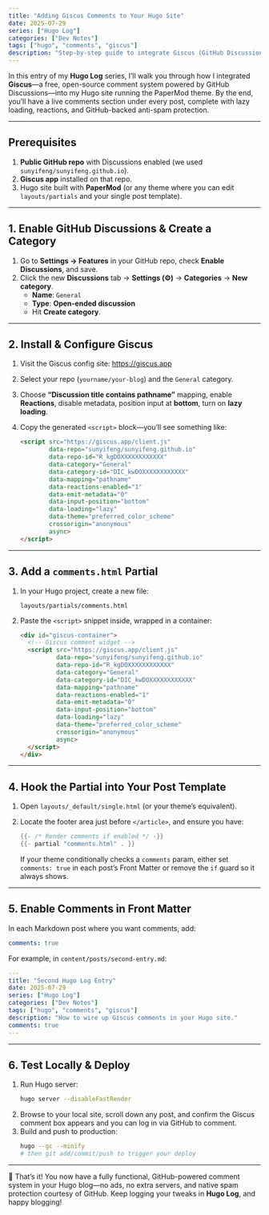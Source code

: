 ```yaml
---
title: "Adding Giscus Comments to Your Hugo Site"
date: 2025-07-29
series: ["Hugo Log"]
categories: ["Dev Notes"]
tags: ["hugo", "comments", "giscus"]
description: "Step-by-step guide to integrate Giscus (GitHub Discussions) into your Hugo site—installation, template tweaks, and testing."
---
```


In this entry of my **Hugo Log** series, I’ll walk you through how I integrated **Giscus**—a free, open-source comment system powered by GitHub Discussions—into my Hugo site running the PaperMod theme. By the end, you’ll have a live comments section under every post, complete with lazy loading, reactions, and GitHub-backed anti-spam protection.

---

## Prerequisites

1. **Public GitHub repo** with Discussions enabled (we used `sunyifeng/sunyifeng.github.io`).  
2. **Giscus app** installed on that repo.  
3. Hugo site built with **PaperMod** (or any theme where you can edit `layouts/partials` and your single post template).

---

## 1. Enable GitHub Discussions & Create a Category

1. Go to **Settings → Features** in your GitHub repo, check **Enable Discussions**, and save.  
2. Click the new **Discussions** tab → **Settings (⚙️)** → **Categories** → **New category**.  
   - **Name**: `General`  
   - **Type**: **Open-ended discussion**  
   - Hit **Create category**.  

---

## 2. Install & Configure Giscus

1. Visit the Giscus config site: https://giscus.app  
2. Select your repo (`yourname/your-blog`) and the `General` category.  
3. Choose **“Discussion title contains pathname”** mapping, enable **Reactions**, disable metadata, position input at **bottom**, turn on **lazy loading**.  
4. Copy the generated `<script>` block—you’ll see something like:

   ```html
   <script src="https://giscus.app/client.js"
           data-repo="sunyifeng/sunyifeng.github.io"
           data-repo-id="R_kgDOXXXXXXXXXXXX"
           data-category="General"
           data-category-id="DIC_kwDOXXXXXXXXXXXX"
           data-mapping="pathname"
           data-reactions-enabled="1"
           data-emit-metadata="0"
           data-input-position="bottom"
           data-loading="lazy"
           data-theme="preferred_color_scheme"
           crossorigin="anonymous"
           async>
   </script>
   ```

---

## 3. Add a `comments.html` Partial

1. In your Hugo project, create a new file:  
   ```
   layouts/partials/comments.html
   ```
2. Paste the `<script>` snippet inside, wrapped in a container:

   ```html
   <div id="giscus-container">
     <!-- Giscus comment widget -->
     <script src="https://giscus.app/client.js"
             data-repo="sunyifeng/sunyifeng.github.io"
             data-repo-id="R_kgDOXXXXXXXXXXXX"
             data-category="General"
             data-category-id="DIC_kwDOXXXXXXXXXXXX"
             data-mapping="pathname"
             data-reactions-enabled="1"
             data-emit-metadata="0"
             data-input-position="bottom"
             data-loading="lazy"
             data-theme="preferred_color_scheme"
             crossorigin="anonymous"
             async>
     </script>
   </div>
   ```

---

## 4. Hook the Partial into Your Post Template

1. Open `layouts/_default/single.html` (or your theme’s equivalent).  
2. Locate the footer area just before `</article>`, and ensure you have:

   ```go
   {{- /* Render comments if enabled */ -}}
   {{- partial "comments.html" . }}
   ```

   If your theme conditionally checks a `comments` param, either set `comments: true` in each post’s Front Matter or remove the `if` guard so it always shows.

---

## 5. Enable Comments in Front Matter

In each Markdown post where you want comments, add:

```yaml
comments: true
```

For example, in `content/posts/second-entry.md`:

```yaml
---
title: "Second Hugo Log Entry"
date: 2025-07-29
series: ["Hugo Log"]
categories: ["Dev Notes"]
tags: ["hugo", "comments", "giscus"]
description: "How to wire up Giscus comments in your Hugo site."
comments: true
---
```

---

## 6. Test Locally & Deploy

1. Run Hugo server:
   ```bash
   hugo server --disableFastRender
   ```
2. Browse to your local site, scroll down any post, and confirm the Giscus comment box appears and you can log in via GitHub to comment.  
3. Build and push to production:
   ```bash
   hugo --gc --minify
   # then git add/commit/push to trigger your deploy
   ```

---

🎉 That’s it! You now have a fully functional, GitHub-powered comment system in your Hugo blog—no ads, no extra servers, and native spam protection courtesy of GitHub. Keep logging your tweaks in **Hugo Log**, and happy blogging!

